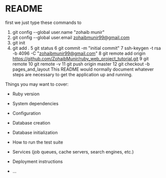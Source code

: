 # README

first we just type these commands to 
1. git config --global user.name "zohaib munir"
2. git config --global user.email zohaibmunir99@gmail.com
3. git init
4. git add .
5 git status
6 git commit -m "initial commit"
7 ssh-keygen -t rsa -b 4096 -C "zohaibmunir99@gmail.com"
8 git remote add origin https://github.com/ZohaibMunir/ruby_web_project_tutorial.git
9 git remote
10 git remote -v
11 git push origin master
12 git checkout -b pages_and_layout
This README would normally document whatever steps are necessary to get the
application up and running.

Things you may want to cover:

* Ruby version

* System dependencies

* Configuration

* Database creation

* Database initialization

* How to run the test suite

* Services (job queues, cache servers, search engines, etc.)

* Deployment instructions

* ...
